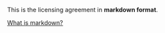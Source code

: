 This is the licensing agreement in **markdown format**.

[What is markdown?](https://help.github.comen/categories/writing-on-github)
